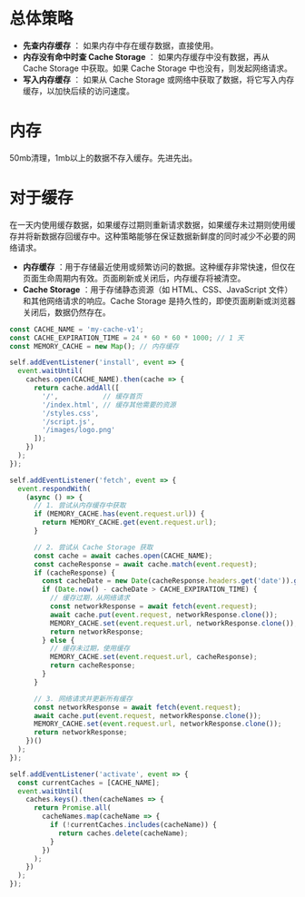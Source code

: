 # 总体策略

* **先查内存缓存** ：
  如果内存中存在缓存数据，直接使用。
* **内存没有命中时查 Cache Storage** ：
  如果内存缓存中没有数据，再从 Cache Storage 中获取。如果 Cache Storage 中也没有，则发起网络请求。
* **写入内存缓存** ：
  如果从 Cache Storage 或网络中获取了数据，将它写入内存缓存，以加快后续的访问速度。

# 内存

50mb清理，1mb以上的数据不存入缓存。先进先出。

# 对于缓存

在一天内使用缓存数据，如果缓存过期则重新请求数据，如果缓存未过期则使用缓存并将新数据存回缓存中。这种策略能够在保证数据新鲜度的同时减少不必要的网络请求。

* **内存缓存** ：用于存储最近使用或频繁访问的数据。这种缓存非常快速，但仅在页面生命周期内有效。页面刷新或关闭后，内存缓存将被清空。
* **Cache Storage** ：用于存储静态资源（如 HTML、CSS、JavaScript 文件）和其他网络请求的响应。Cache Storage 是持久性的，即使页面刷新或浏览器关闭后，数据仍然存在。

```js
const CACHE_NAME = 'my-cache-v1';
const CACHE_EXPIRATION_TIME = 24 * 60 * 60 * 1000; // 1 天
const MEMORY_CACHE = new Map(); // 内存缓存

self.addEventListener('install', event => {
  event.waitUntil(
    caches.open(CACHE_NAME).then(cache => {
      return cache.addAll([
        '/',           // 缓存首页
        '/index.html', // 缓存其他需要的资源
        '/styles.css',
        '/script.js',
        '/images/logo.png'
      ]);
    })
  );
});

self.addEventListener('fetch', event => {
  event.respondWith(
    (async () => {
      // 1. 尝试从内存缓存中获取
      if (MEMORY_CACHE.has(event.request.url)) {
        return MEMORY_CACHE.get(event.request.url);
      }

      // 2. 尝试从 Cache Storage 获取
      const cache = await caches.open(CACHE_NAME);
      const cacheResponse = await cache.match(event.request);
      if (cacheResponse) {
        const cacheDate = new Date(cacheResponse.headers.get('date')).getTime();
        if (Date.now() - cacheDate > CACHE_EXPIRATION_TIME) {
          // 缓存过期，从网络请求
          const networkResponse = await fetch(event.request);
          await cache.put(event.request, networkResponse.clone());
          MEMORY_CACHE.set(event.request.url, networkResponse.clone());
          return networkResponse;
        } else {
          // 缓存未过期，使用缓存
          MEMORY_CACHE.set(event.request.url, cacheResponse);
          return cacheResponse;
        }
      }

      // 3. 网络请求并更新所有缓存
      const networkResponse = await fetch(event.request);
      await cache.put(event.request, networkResponse.clone());
      MEMORY_CACHE.set(event.request.url, networkResponse.clone());
      return networkResponse;
    })()
  );
});

self.addEventListener('activate', event => {
  const currentCaches = [CACHE_NAME];
  event.waitUntil(
    caches.keys().then(cacheNames => {
      return Promise.all(
        cacheNames.map(cacheName => {
          if (!currentCaches.includes(cacheName)) {
            return caches.delete(cacheName);
          }
        })
      );
    })
  );
});

```
